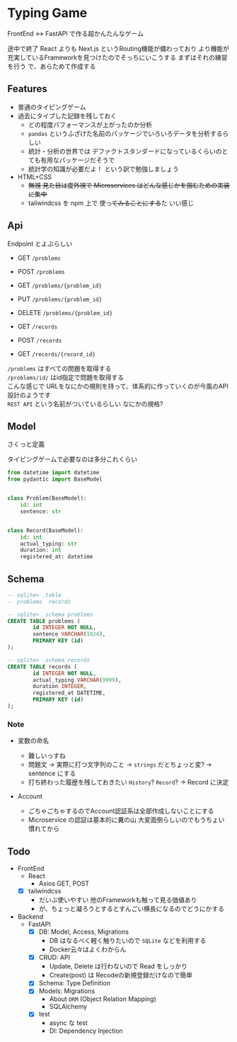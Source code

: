 # Typing Game

FrontEnd <-> FastAPI で作る超かんたんなゲーム

途中で終了 React よりも Next.js というRouting機能が備わっており
より機能が充実しているFrameworkを見つけたのでそっちにいこうする
まずはそれの練習を行う で、あらためて作成する

## Features

- 普通のタイピングゲーム
- 過去にタイプした記録を残しておく
  - どの程度パフォーマンスが上がったのか分析
  - `pandas` というふざけた名前のパッケージでいろいろデータを分析するらしい
  - 統計・分析の世界では デファクトスタンダードになっているくらいのとても有用なパッケージだそうで
  - 統計学の知識が必要だよ！ という訳で勉強しましょう
- HTML+CSS
  - ~~無視 見た目は度外視で Microservices はどんな感じかを掴むための実装に集中~~
  - tailwindcss を npm 上で 使っ~~てみることにする~~た いい感じ

## Api

Endpoint とよぶらしい

- GET `/problems`
- POST `/problems`
- GET `/problems/{problem_id}`
- PUT `/problems/{problem_id}`
- DELETE `/problems/{problem_id}`

- GET `/records`
- POST `/records`
- GET `/records/{record_id}`

`/problems` はすべての問題を取得する<br>
`/problems/id/` はid指定で問題を取得する<br>
こんな感じで URLをなにかの規則を持って、体系的に作っていくのが今風のAPI設計のようです<br>
`REST API` という名前がついているらしい なにかの規格?

## Model

さくっと定義

タイピングゲームで必要なのは多分これくらい

```python
from datetime import datetime
from pydantic import BaseModel


class Problem(BaseModel):
    id: int
    sentence: str


class Record(BaseModel):
    id: int
    actual_typing: str
    duration: int
    registered_at: datetime
```

## Schema

```sql
-- sqlite> .table
-- problems  records

-- sqlite> .schema problems
CREATE TABLE problems (
        id INTEGER NOT NULL,
        sentence VARCHAR(1024),
        PRIMARY KEY (id)
);

-- sqlite> .schema records
CREATE TABLE records (
        id INTEGER NOT NULL,
        actual_typing VARCHAR(9999),
        duration INTEGER,
        registered_at DATETIME,
        PRIMARY KEY (id)
);
```

### Note

- 変数の命名
  - 難しいっすね
  - 問題文 -> 実際に打つ文字列のこと -> `strings` だとちょっと変? -> sentence にする
  - 打ち終わった履歴を残しておきたい `History`? `Record`? -> Record に決定

- Account
  - ごちゃごちゃするのでAccount認証系は全部作成しないことにする
  - Microservice の認証は基本的に糞の山 大変面倒らしいのでもうちょい慣れてから

## Todo

- FrontEnd
  - React
    - Axios GET, POST
  - [x] tailwindcss
    - だいぶ使いやすい 他のFrameworkも触って見る価値あり
    - が、ちょっと凝ろうとするとすんごい横長になるのでどうにかする
- Backend
  - FastAPI
    - [x] DB: Model, Access, Migrations
      - DB はなるべく軽く触りたいので `SQLite` などを利用する
      - Docker云々はよくわからん
    - [x] CRUD: API
      - Update, Delete は行わないので Read をしっかり
      - Create(post) は Recodeの新規登録だけなので簡単
    - [x] Schema: Type Definition
    - [x] Models: Migrations
      - About `ORM` (Object Relation Mapping)
      - SQLAlchemy
    - [x] test
      - async な test
      - DI: Dependency Injection
